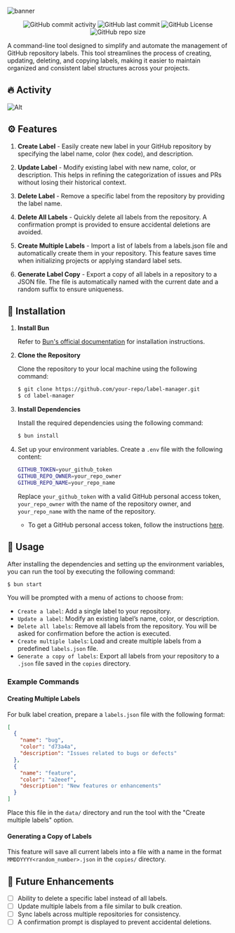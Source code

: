 ![banner](https://i.imgur.com/03Gk9V0.png)

<div align='center'>

![GitHub commit activity](https://img.shields.io/github/commit-activity/t/noeyislearning/label-manager?style=flat-square)
![GitHub last commit](https://img.shields.io/github/last-commit/noeyislearning/label-manager?style=flat-square)
![GitHub License](https://img.shields.io/github/license/noeyislearning/label-manager?style=flat-square)
![GitHub repo size](https://img.shields.io/github/repo-size/noeyislearning/label-manager?style=flat-square)

</div>

A command-line tool designed to simplify and automate the management of GitHub repository labels. This tool streamlines the process of creating, updating, deleting, and copying labels, making it easier to maintain organized and consistent label structures across your projects.

## 🔥 Activity

<div style="width: 100%">

![Alt](https://repobeats.axiom.co/api/embed/f818f5f7da9db323a050f1cb3d981968c342a9a9.svg "Repobeats analytics image")

</div>

## ⚙️ Features

1. **Create Label** - Easily create new label in your GitHub repository by specifying the label name, color (hex code), and description.

2. **Update Label** - Modify existing label with new name, color, or description. This helps in refining the categorization of issues and PRs without losing their historical context.

3. **Delete Label** - Remove a specific label from the repository by providing the label name.

4. **Delete All Labels** - Quickly delete all labels from the repository. A confirmation prompt is provided to ensure accidental deletions are avoided.

5. **Create Multiple Labels** - Import a list of labels from a labels.json file and automatically create them in your repository. This feature saves time when initializing projects or applying standard label sets.

6. **Generate Label Copy** - Export a copy of all labels in a repository to a JSON file. The file is automatically named with the current date and a random suffix to ensure uniqueness.

## 🔨 Installation

1. **Install Bun**

   Refer to [Bun's official documentation](https://bun.sh/docs) for installation instructions.

2. **Clone the Repository**

   Clone the repository to your local machine using the following command:

   ```bash
   $ git clone https://github.com/your-repo/label-manager.git
   $ cd label-manager
   ```

3. **Install Dependencies**

   Install the required dependencies using the following command:

   ```bash
   $ bun install
   ```

4. Set up your environment variables. Create a `.env` file with the following content:

   ```bash
   GITHUB_TOKEN=your_github_token
   GITHUB_REPO_OWNER=your_repo_owner
   GITHUB_REPO_NAME=your_repo_name
   ```

   Replace `your_github_token` with a valid GitHub personal access token, `your_repo_owner` with the name of the repository owner, and `your_repo_name` with the name of the repository.

   - To get a GitHub personal access token, follow the instructions [here](https://docs.github.com/en/authentication/keeping-your-account-and-data-secure/creating-a-personal-access-token).

## 🌴 Usage

After installing the dependencies and setting up the environment variables, you can run the tool by executing the following command:

```bash
$ bun start
```

You will be prompted with a menu of actions to choose from:

- `Create a label`: Add a single label to your repository.
- `Update a label`: Modify an existing label’s name, color, or description.
- `Delete all labels`: Remove all labels from the repository. You will be asked for confirmation before the action is executed.
- `Create multiple labels`: Load and create multiple labels from a predefined `labels.json` file.
- `Generate a copy of labels`: Export all labels from your repository to a `.json` file saved in the `copies` directory.

### Example Commands

#### Creating Multiple Labels

For bulk label creation, prepare a `labels.json` file with the following format:

```json
[
  {
    "name": "bug",
    "color": "d73a4a",
    "description": "Issues related to bugs or defects"
  },
  {
    "name": "feature",
    "color": "a2eeef",
    "description": "New features or enhancements"
  }
]
```

Place this file in the `data/` directory and run the tool with the "Create multiple labels" option.

#### Generating a Copy of Labels

This feature will save all current labels into a file with a name in the format `MMDDYYYY<random_number>.json` in the `copies/` directory.

## 🚧 Future Enhancements

- [ ] Ability to delete a specific label instead of all labels.
- [ ] Update multiple labels from a file similar to bulk creation.
- [ ] Sync labels across multiple repositories for consistency.
- [ ] A confirmation prompt is displayed to prevent accidental deletions.
